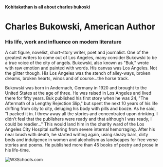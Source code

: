 <h4> Kobitakathan is all about charles bukoski</h4>
<h1>Charles Bukowski, American Author</h1>
<h3>His life, work and influence on modern literature</h3> 
<p>A cult figure, novelist, short-story writer, poet and journalist. One of the greatest writers to come out of Los Angeles, many consider Bukowski to be a true voice of the city of angels. Bukowski, also known as "Buk," wrote with raw emotion and painted with words. His canvas was Los Angeles. Not the glitter though. His Los Angeles was the stench of alley-ways, broken dreams, broken hearts, winos and of course...the horse track.

Bukowski was born in Andernach, Germany in 1920 and brought to the United States at the age of three. He was raised in Los Angeles and lived there for fifty years. Buk published his first story when he was 24, "The Aftermath of a Lengthy Rejection Slip," but spent the next 10 years of his life drifting from city to city, deluging his body with pills and booze. As he said, "I packed it in. I threw away all the stories and concentrated upon drinking. I didn't feel that the publishers were ready and that although I was ready, I could be readier..." This would land him in the charity ward of the Los Angeles City Hospital suffering from severe internal hemorraging. After his near brush with death, he started writing again, using sleazy bars, dirty beds and indulgence in women and alcoholism as landscapes for free verse stories and poems. He published more than 45 books of poetry and prose in his life-time.
</p>
<img src="https://www.tagesspiegel.de/images/buk/9608396/3-format43.jpg" alt="W3Schools.com">


</body>
</html>
